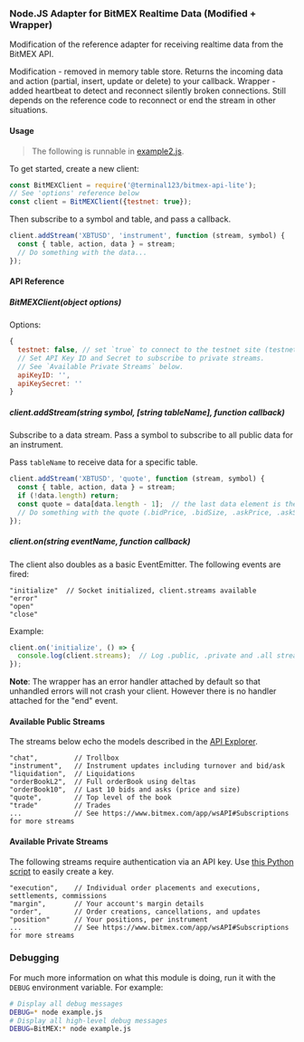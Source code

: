 ### Node.JS Adapter for BitMEX Realtime Data (Modified + Wrapper)

Modification of the reference adapter for receiving realtime data from the BitMEX API.

Modification - removed in memory table store. Returns the incoming data and action (partial, insert, update or delete) to your callback.
Wrapper - added heartbeat to detect and reconnect silently broken connections. Still depends on the reference code to reconnect or end the stream in other situations.

#### Usage

> The following is runnable in [example2.js](example2.js).

To get started, create a new client:

```js
const BitMEXClient = require('@terminal123/bitmex-api-lite');
// See 'options' reference below
const client = BitMEXClient({testnet: true});
```

Then subscribe to a symbol and table, and pass a callback.

```js
client.addStream('XBTUSD', 'instrument', function (stream, symbol) {
  const { table, action, data } = stream;
  // Do something with the data...
});
```

#### API Reference

##### BitMEXClient(object options)

Options:

```js
{
  testnet: false, // set `true` to connect to the testnet site (testnet.bitmex.com)
  // Set API Key ID and Secret to subscribe to private streams.
  // See `Available Private Streams` below.
  apiKeyID: '',
  apiKeySecret: ''
}
```

##### client.addStream(string symbol, [string tableName], function callback)

Subscribe to a data stream. Pass a symbol to subscribe to all public data for an instrument.

Pass `tableName` to receive data for a specific table.

```js
client.addStream('XBTUSD', 'quote', function (stream, symbol) {
  const { table, action, data } = stream;
  if (!data.length) return;
  const quote = data[data.length - 1];  // the last data element is the newest quote
  // Do something with the quote (.bidPrice, .bidSize, .askPrice, .askSize)
});
```

##### client.on(string eventName, function callback)

The client also doubles as a basic EventEmitter. The following events are fired:

```
"initialize"  // Socket initialized, client.streams available
"error"
"open"
"close"
```
Example:
```js
client.on('initialize', () => {
  console.log(client.streams);  // Log .public, .private and .all stream names
});
```

**Note**: The wrapper has an error handler attached by default so that unhandled errors will not crash your client. However there is no handler attached for the "end" event.

#### Available Public Streams

The streams below echo the models described in the [API Explorer](https://www.bitmex.com/api/explorer).

```
"chat",         // Trollbox
"instrument",   // Instrument updates including turnover and bid/ask
"liquidation",  // Liquidations
"orderBookL2",  // Full orderBook using deltas
"orderBook10",  // Last 10 bids and asks (price and size)
"quote",        // Top level of the book
"trade"         // Trades
...             // See https://www.bitmex.com/app/wsAPI#Subscriptions for more streams
```

#### Available Private Streams

The following streams require authentication via an API key. Use
[this Python script](https://github.com/BitMEX/market-maker/blob/master/generate-api-key.py) to easily create a key.

```
"execution",    // Individual order placements and executions, settlements, commissions
"margin",       // Your account's margin details
"order",        // Order creations, cancellations, and updates
"position"      // Your positions, per instrument
...             // See https://www.bitmex.com/app/wsAPI#Subscriptions for more streams
```

### Debugging

For much more information on what this module is doing, run it with the `DEBUG` environment variable. For example:

```bash
# Display all debug messages
DEBUG=* node example.js
# Display all high-level debug messages
DEBUG=BitMEX:* node example.js
```
